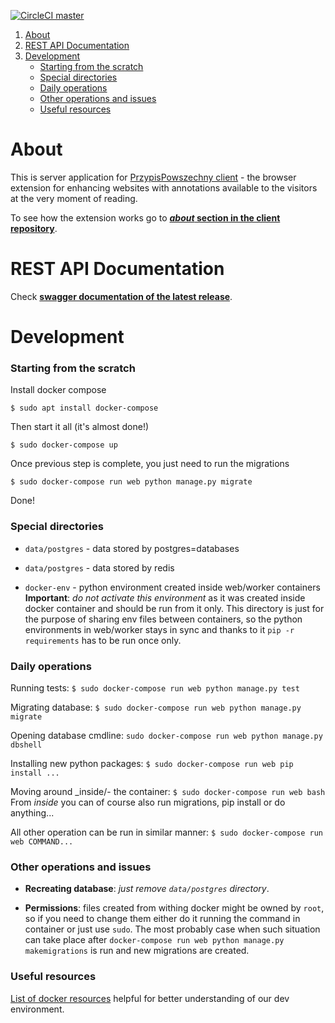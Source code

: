 [![CircleCI master](https://circleci.com/gh/PrzypisPowszechny/pp/tree/master.svg?style=shield)](https://circleci.com/gh/PrzypisPowszechny/pp/tree/master)


1. [About](#about)
2. [REST API Documentation](#rest-api-documentation)
2. [Development](#development)
   - [Starting from the scratch](#starting-from-the-scratch) 
   - [Special directories](#special-directories) 
   - [Daily operations](#daily-operations) 
   - [Other operations and issues](#other-operations-and-issues) 
   - [Useful resources](#useful-resources) 


# About

This is server application for [PrzypisPowszechny client](https://github.com/PrzypisPowszechny/pp-client) - the browser extension for enhancing websites with annotations 
available to the visitors at the very moment of reading.

To see how the extension works go to 
**[_about_ section in the client repository](https://github.com/PrzypisPowszechny/pp-client#about)**.


# REST API Documentation 

Check **[swagger documentation of the latest release](https://przypispowszechny.pl/api/docs/)**.

# Development

### Starting from the scratch

Install docker compose

`$ sudo apt install docker-compose`

Then start it all (it's almost done!)

`$ sudo docker-compose up`

Once previous step is complete, you just need to run the migrations

`$ sudo docker-compose run web python manage.py migrate`

Done!

### Special directories

- `data/postgres` - data stored by postgres=databases

- `data/postgres` - data stored by redis

- `docker-env` - python environment created inside web/worker containers
**Important**: _do not activate this environment_ as it was created inside docker container and should be run from it
only. This directory is just for the purpose of sharing env files between containers, so the python environments in 
web/worker stays in sync and thanks to it `pip -r requirements` has to be run once only. 


### Daily operations

Running tests: `$ sudo docker-compose run web python manage.py test`

Migrating database: `$ sudo docker-compose run web python manage.py migrate`

Opening database cmdline: `sudo docker-compose run web python manage.py dbshell`

Installing new python packages:
`$ sudo docker-compose run web pip install ...`

Moving around _inside/- the container: `$ sudo docker-compose run web bash`  
From _inside_ you can of course also run migrations, pip install or do anything... 

All other operation can be run in similar manner: `$ sudo docker-compose run web COMMAND...`


### Other operations and issues

- **Recreating database**: _just remove `data/postgres` directory_.

- **Permissions**: files created from withing docker might be owned by `root`, so if you need to change them either do it 
running the command in container or just use `sudo`. The most probably case when such situation can take place after 
`docker-compose run web python manage.py makemigrations` is run and new migrations are created.   

### Useful resources

[List of docker resources](./docs/docker-resources.md) helpful for better understanding of our dev environment.

